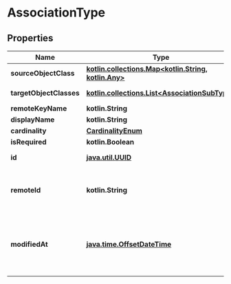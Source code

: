 
# AssociationType

## Properties
Name | Type | Description | Notes
------------ | ------------- | ------------- | -------------
**sourceObjectClass** | [**kotlin.collections.Map&lt;kotlin.String, kotlin.Any&gt;**](kotlin.Any.md) |  |  [optional] [readonly]
**targetObjectClasses** | [**kotlin.collections.List&lt;AssociationSubType&gt;**](AssociationSubType.md) |  |  [optional] [readonly]
**remoteKeyName** | **kotlin.String** |  |  [optional]
**displayName** | **kotlin.String** |  |  [optional]
**cardinality** | [**CardinalityEnum**](CardinalityEnum.md) |  |  [optional]
**isRequired** | **kotlin.Boolean** |  |  [optional]
**id** | [**java.util.UUID**](java.util.UUID.md) |  |  [optional] [readonly]
**remoteId** | **kotlin.String** | The third-party API ID of the matching object. |  [optional]
**modifiedAt** | [**java.time.OffsetDateTime**](java.time.OffsetDateTime.md) | This is the datetime that this object was last updated by Merge |  [optional] [readonly]



